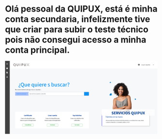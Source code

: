 <h1> Olá pessoal da QUIPUX, está é minha conta secundaria, infelizmente tive que criar para subir o teste técnico pois não consegui acesso a minha conta principal. </h1>


<img src="image.png">
